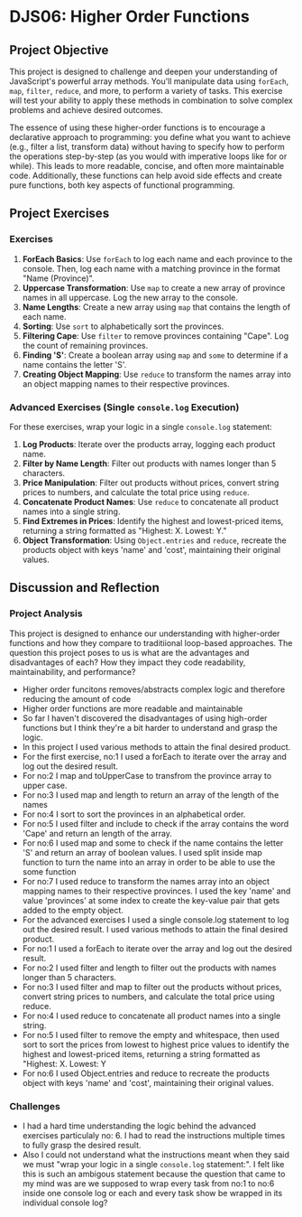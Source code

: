 # DJS06: Higher Order Functions

## Project Objective
This project is designed to challenge and deepen your understanding of JavaScript's powerful array methods. You'll manipulate data using `forEach`, `map`, `filter`, `reduce`, and more, to perform a variety of tasks. This exercise will test your ability to apply these methods in combination to solve complex problems and achieve desired outcomes.

The essence of using these higher-order functions is to encourage a declarative approach to programming: you define what you want to achieve (e.g., filter a list, transform data) without having to specify how to perform the operations step-by-step (as you would with imperative loops like for or while). This leads to more readable, concise, and often more maintainable code. Additionally, these functions can help avoid side effects and create pure functions, both key aspects of functional programming.

## Project Exercises

### Exercises

1. **ForEach Basics**: Use `forEach` to log each name and each province to the console. Then, log each name with a matching province in the format "Name (Province)".
2. **Uppercase Transformation**: Use `map` to create a new array of province names in all uppercase. Log the new array to the console.
3. **Name Lengths**: Create a new array using `map` that contains the length of each name.
4. **Sorting**: Use `sort` to alphabetically sort the provinces. 
5. **Filtering Cape**: Use `filter` to remove provinces containing "Cape". Log the count of remaining provinces.
6. **Finding 'S'**: Create a boolean array using `map` and `some` to determine if a name contains the letter 'S'.
7. **Creating Object Mapping**: Use `reduce` to transform the names array into an object mapping names to their respective provinces.

### Advanced Exercises (Single `console.log` Execution)
For these exercises, wrap your logic in a single `console.log` statement:

1. **Log Products**: Iterate over the products array, logging each product name.
2. **Filter by Name Length**: Filter out products with names longer than 5 characters.
3. **Price Manipulation**: Filter out products without prices, convert string prices to numbers, and calculate the total price using `reduce`.
4. **Concatenate Product Names**: Use `reduce` to concatenate all product names into a single string.
5. **Find Extremes in Prices**: Identify the highest and lowest-priced items, returning a string formatted as "Highest: X. Lowest: Y."
6. **Object Transformation**: Using `Object.entries` and `reduce`, recreate the products object with keys 'name' and 'cost', maintaining their original values.

## Discussion and Reflection

### Project Analysis
This project is designed to enhance our understanding with higher-order functions and how they compare to traditiional loop-based approaches. The question this project poses to us is what are the advantages and disadvantages of each? How they impact they code readability, maintainability, and performance? 
- Higher order funcitons removes/abstracts complex logic and therefore reducing the amount of code
- Higher order functions are more readable and maintainable
- So far I haven't discovered the disadvantages of using high-order functions but I think they're a bit harder to understand and grasp the logic.
- In this project I used various methods to attain the final desired product.
- For the first exercise, no:1 I used a forEach to iterate over the array and log out the desired result.
- For no:2 I map and toUpperCase to transfrom the province array to upper case.
- For no:3 I used map and length to return an array of the length of the names
- For no:4 I sort to sort the provinces in an alphabetical order.
- For no:5 I used filter and include to check if the array contains the word 'Cape' and return an length of the array.
- For no:6 I used map and some to check if the name contains the letter 'S' and return an array of boolean values. I used split inside map function to turn the name into an array in order to be able to use the some function
- For no:7 I used reduce to transform the names array into an object mapping names to their respective provinces. I used the key 'name'  and value 'provinces' at some index to create the key-value pair that gets added to the empty object.
- For the advanced exercises I used a single console.log statement to log out the desired result. I used various methods to attain the final desired product.
- For no:1 I used a forEach to iterate over the array and log out the desired result.
- For no:2 I used filter and length to filter out the products with names longer than 5 characters.
- For no:3 I used filter and map to filter out the products without prices, convert string prices to numbers, and calculate the total price using reduce.
- For no:4 I used reduce to concatenate all product names into a single string.
- For no:5 I used filter to remove the empty and whitespace, then used sort to sort the prices from lowest to highest price values to identify the highest and lowest-priced items, returning a string formatted as "Highest: X. Lowest: Y
- For no:6 I used Object.entries and reduce to recreate the products object with keys 'name' and 'cost', maintaining their original values.

### Challenges
- I had a hard time understanding the logic behind the advanced exercises particulaly no: 6. I had to read the instructions multiple times to fully grasp the desired result.
- Also I could not understand what the instructions meant when they said we must "wrap your logic in a single `console.log` statement:". I felt like this is such an ambigous statement because the question that came to my mind was are we supposed to wrap every task from no:1 to no:6 inside one console log or each and every task show be wrapped in its individual console log?